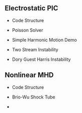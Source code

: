 

## Electrostatic PIC

- Code Structure

- Poisson Solver

- Simple Harmonic Motion Demo

- Two Stream Instability

- Dory Guest Harris Instability


## Nonlinear MHD

- Code Structure

- Brio-Wu Shock Tube

- 


